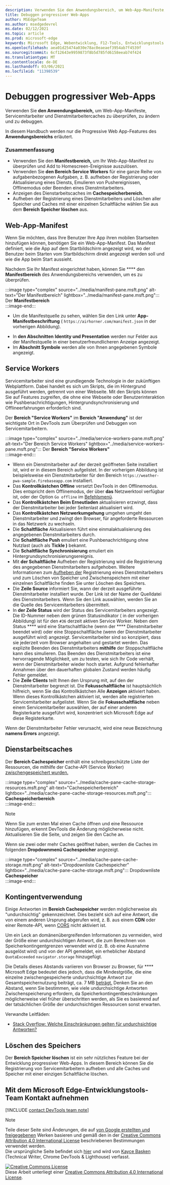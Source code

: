 ```yaml
---
description: Verwenden Sie den Anwendungsbereich, um Web-App-Manifeste, Servicemitarbeiter und Dienstmitarbeitercaches zu überprüfen, zu ändern und zu debuggen.
title: Debuggen progressiver Web-Apps
author: MSEdgeTeam
ms.author: msedgedevrel
ms.date: 02/12/2021
ms.topic: article
ms.prod: microsoft-edge
keywords: Microsoft Edge, Webentwicklung, F12-Tools, Entwicklungstools
ms.openlocfilehash: aea01d25474a030e78ac0eaeaef3954ab7f4539f
ms.sourcegitcommit: 6cf12643e9959873f8b5d785fd6158eeab74f424
ms.translationtype: MT
ms.contentlocale: de-DE
ms.lasthandoff: 03/06/2021
ms.locfileid: "11398539"
---
```

<!-- Copyright Kayce Basques 

   Licensed under the Apache License, Version 2.0 (the "License");
   you may not use this file except in compliance with the License.
   You may obtain a copy of the License at

       https://www.apache.org/licenses/LICENSE-2.0

   Unless required by applicable law or agreed to in writing, software
   distributed under the License is distributed on an "AS IS" BASIS,
   WITHOUT WARRANTIES OR CONDITIONS OF ANY KIND, either express or implied.
   See the License for the specific language governing permissions and
   limitations under the License.  -->  

# <a name="debug-progressive-web-apps"></a>Debuggen progressiver Web-Apps  

Verwenden Sie **den Anwendungsbereich,** um Web-App-Manifeste, Servicemitarbeiter und Dienstmitarbeitercaches zu überprüfen, zu ändern und zu debuggen.  

<!--Related Guides:  

*   [Progressive Web Apps](/web/progressive-web-apps)  -->

<!--TODO:  Link web "Progressive Web Apps" section when available. -->

In diesem Handbuch werden nur die Progressive Web App-Features des **Anwendungsbereichs** erläutert.  <!--If you're looking for help on the other panes, check out the last section of this guide, [Other Application panel guides](#other-application-panel-guides).  -->

<!--TODO:  Link to sections when available. -->

### <a name="summary"></a>Zusammenfassung  

*   Verwenden Sie den **Manifestbereich,** um Ihr Web-App-Manifest zu überprüfen und Add to Homescreen-Ereignisse auszulösen.  
*   Verwenden Sie **den Bereich Service Workers** für eine ganze Reihe von aufgabenbezogenen Aufgaben, z. B. aufheben der Registrierung oder Aktualisierung eines Diensts, Emulieren von Pushereignissen, Offlinemodus oder Beenden eines Dienstmitarbeiters.  
*   Anzeigen des Dienstarbeitscaches im **Cachespeicherbereich.**  
*   Aufheben der Registrierung eines Dienstmitarbeiters und Löschen aller Speicher und Caches mit einer einzelnen Schaltfläche wählen Sie aus dem **Bereich Speicher löschen** aus.  
    
## <a name="web-app-manifest"></a>Web-App-Manifest  

Wenn Sie möchten, dass Ihre Benutzer Ihre App ihren mobilen Startseiten hinzufügen können, benötigen Sie ein Web-App-Manifest.  Das Manifest definiert, wie die App auf dem Startbildschirm angezeigt wird, wo der Benutzer beim Starten vom Startbildschirm direkt angezeigt werden soll und wie die App beim Start aussieht.  

<!--Related Guides:  

*   [Improve user experiences with a Web App Manifest](/web/fundamentals/web-app-manifest)  
*   [Using App Install Banners](/web/fundamentals/app-install-banners)  -->

<!--TODO:  Link to sections when available. -->

Nachdem Sie Ihr Manifest eingerichtet haben, können Sie **** den **Manifestbereich** des Anwendungsbereichs verwenden, um es zu überprüfen.  

:::image type="complex" source="../media/manifest-pane.msft.png" alt-text="Der Manifestbereich" lightbox="../media/manifest-pane.msft.png":::
   Der **Manifestbereich**  
:::image-end:::  

*   Um die Manifestquelle zu sehen, wählen Sie den Link unter **App-Manifestbeschriftung** \( `https://airhorner.com/manifest.json` in der vorherigen Abbildung\).  
<!-- *   Choose the **Add to homescreen** button to simulate an Add to Homescreen event.  Check out the next section for more information.  -->  
*   In **den Abschnitten** **Identity und Presentation** werden nur Felder aus der Manifestquelle in einer benutzerfreundlicheren Anzeige angezeigt.  
*   Im **Abschnitt Symbole** werden alle von Ihnen angegebenen Symbole angezeigt.  
    
<!--### Simulate Add to Homescreen events  -->

<!--A web app may only be added to a homescreen when the site is visited at least twice, with at least five minutes between visits.  While developing or debugging your Add to Homescreen workflow, the criteria is potentially inconvenient.  
The **Add to homescreen** button on the **App Manifest** pane lets you simulate Add to Homescreen events whenever you want.  -->

<!--You may test out this feature with the [Microsoft I/O 2016 progressive web app](https://events.alpahabet.com/io2016/), which has proper support for Add to Homescreen.  Choosing on **Add to Homescreen** while the app is open prompts Microsoft Edge to display the "add this site to your shelf" banner, which is the desktop equivalent of the "add to homescreen" banner for mobile devices.  -->

<!--  
:::image type="complex" source="../media/io.msft.png" alt-text="Add to desktop shelf" lightbox="../media/io.msft.png":::
   Add to desktop shelf  
:::image-end:::
-->  

<!--
> [!Tip]
> Keep the **Console** drawer open while simulating Add to Homescreen events.  The Console tells you if your manifest has any issues and logs other information about the Add to Homescreen lifecycle.  -->

<!--The **Add to Homescreen** feature may not yet simulate the workflow for mobile devices.  Notice how the "add to shelf" prompt was triggered in the screenshot above, even though DevTools is in Device Mode.  However, if you may successfully add your app to your desktop shelf, then it works for mobile, too.  -->

<!-- TODO: Rework content after sample app is created. -->

<!--If you want to test out the genuine mobile experience, you may connect a real mobile device to DevTools via **remote debugging**, and then choose the **Add to Homescreen** button \(on DevTools\) to trigger the "add to homescreen" prompt on the connected mobile device.  -->

<!--TODO:  Link Debug "remote debugging" sections when available. -->

## <a name="service-workers"></a>Service Workers  

Servicemitarbeiter sind eine grundlegende Technologie in der zukünftigen Webplattform.  Dabei handelt es sich um Skripts, die im Hintergrund ausgeführt werden, getrennt von einer Webseite.  Mit den Skripts können Sie auf Features zugreifen, die ohne eine Webseite oder Benutzerinteraktion wie Pushbenachrichtigungen, Hintergrundsynchronisierung und Offlineerfahrungen erforderlich sind.  

<!--Related Guides:  

*   [Intro to Service Workers](/web/fundamentals/primers/service-worker)  
*   [Push Notifications: Timely, Relevant, and Precise](/web/fundamentals/push-notifications)  -->  
    
<!--TODO:  Link to sections when available. -->  

Der **Bereich "Service Workers"** im **Bereich "Anwendung"** ist der wichtigste Ort in DevTools zum Überprüfen und Debuggen von Servicemitarbeitern.  

:::image type="complex" source="../media/service-workers-pane.msft.png" alt-text="Der Bereich Service Workers" lightbox="../media/service-workers-pane.msft.png":::
   Der **Bereich "Service Workers"**  
:::image-end:::  

*   Wenn ein Dienstmitarbeiter auf der derzeit geöffneten Seite installiert ist, wird er in diesem Bereich aufgelistet.  In der vorherigen Abbildung ist beispielsweise ein Dienstmitarbeiter für den Bereich `https://weather-pwa-sample.firebaseapp.com` installiert.  
*   Das **Kontrollkästchen Offline** versetzt DevTools in den Offlinemodus.  Dies entspricht dem Offlinemodus, der über **das** Netzwerktool verfügbar ist, oder der Option `Go offline` im [Befehlsmenü][DevtoolsCommandMenuIndex].  
*   Das **Kontrollkästchen Beim Erneutladen** aktualisieren erzwingt, dass der Dienstmitarbeiter bei jeder Seitenlast aktualisiert wird.  
*   Das **Kontrollkästchen Netzwerkumgehung** umgehen umgeht den Dienstmitarbeiter und zwingt den Browser, für angeforderte Ressourcen in das Netzwerk zu wechseln.  
*   Die **Schaltfläche** Aktualisieren führt eine einmalaktualisierung des angegebenen Dienstmitarbeiters durch.  
*   Die **Schaltfläche Push** emuliert eine Pushbenachrichtigung ohne Nutzlast \(auch als **Tickle \)** bekannt.  
*   Die **Schaltfläche Synchronisierung** emuliert ein Hintergrundsynchronisierungsereignis.  
*   Mit **der Schaltfläche** Aufheben der Registrierung wird die Registrierung des angegebenen Dienstmitarbeiters aufgehoben.  Weitere Informationen zum [Aufheben der](#clear-storage) Registrierung eines Dienstmitarbeiters und zum Löschen von Speicher und Zwischenspeichern mit einer einzelnen Schaltfläche finden Sie unter Löschen des Speichers.  
*   Die **Zeile Source** informiert Sie, wann der derzeit ausgeführte Dienstmitarbeiter installiert wurde.  Der Link ist der Name der Quelldatei des Dienstmitarbeiters.  Wenn Sie den Link auswählen, werden Sie an die Quelle des Servicemitarbeiters übermittelt.  
*   In **der Zeile Status** wird der Status des Servicemitarbeiters angezeigt.  Die ID-Nummer neben dem grünen Statusindikator \( in der vorherigen Abbildung\) ist für den `#36` derzeit aktiven Service Worker.  Neben dem Status **** wird eine Startschaltfläche \(wenn der **** Dienstmitarbeiter beendet wird\) oder eine Stoppschaltfläche \(wenn der Dienstmitarbeiter ausgeführt wird\) angezeigt.  Servicemitarbeiter sind so konzipiert, dass sie jederzeit vom Browser angehalten und gestartet werden.  Das explizite Beenden des Dienstmitarbeiters **mithilfe** der Stoppschaltfläche kann dies simulieren.  Das Beenden des Dienstmitarbeiters ist eine hervorragende Möglichkeit, um zu testen, wie sich Ihr Code verhält, wenn der Dienstmitarbeiter wieder hoch startet.  Aufgrund fehlerhafter Annahmen über den dauerhaften globalen Zustand werden häufig Fehler gemeldet.  
*   Die **Zeile Clients** teilt Ihnen den Ursprung mit, auf den der Dienstmitarbeiter begrenzt ist.  Die **Fokusschaltfläche** ist hauptsächlich hilfreich, wenn Sie das Kontrollkästchen Alle **Anzeigen** aktiviert haben.  Wenn dieses Kontrollkästchen aktiviert ist, werden alle registrierten Servicemitarbeiter aufgelistet.  Wenn Sie die **Fokusschaltfläche** neben einem Servicemitarbeiter auswählen, der auf einer anderen Registerkarte ausgeführt wird, konzentriert sich Microsoft Edge auf diese Registerkarte.  
    
Wenn der Dienstmitarbeiter Fehler verursacht, wird eine neue Bezeichnung **namens Errors** angezeigt.  

<!--  
:::image type="complex" source="../media/sw-error.msft.png" alt-text="Service worker with errors" lightbox="../media/sw-error.msft.png":::
   Service worker with errors  
:::image-end:::
-->  

<!--TODO:  Capture Service Worker Errors sample when available. -->
<!--TODO:  Link Web "How tickle works" sections when available. -->

## <a name="service-worker-caches"></a>Dienstarbeitscaches  

Der **Bereich Cachespeicher** enthält eine schreibgeschützte Liste der Ressourcen, die mithilfe der Cache-API \(Service Worker\) [zwischengespeichert wurden.][MDNWebCacheAPI]  

:::image type="complex" source="../media/cache-pane-cache-storage-resources.msft.png" alt-text="Cachespeicherbereich" lightbox="../media/cache-pane-cache-storage-resources.msft.png":::
   **Cachespeicherbereich**  
:::image-end:::  

> [!NOTE]
> Wenn Sie zum ersten Mal einen Cache öffnen und eine Ressource hinzufügen, erkennt DevTools die Änderung möglicherweise nicht.  Aktualisieren Sie die Seite, und zeigen Sie den Cache an.  

Wenn sie zwei oder mehr Caches geöffnet haben, werden die Caches im folgenden **Dropdownmenü Cachespeicher** angezeigt.  

:::image type="complex" source="../media/cache-pane-cache-storage.msft.png" alt-text="Dropdownliste Cachespeicher" lightbox="../media/cache-pane-cache-storage.msft.png":::
   Dropdownliste **Cachespeicher**  
:::image-end:::  

## <a name="quota-usage"></a>Kontingentverwendung  

Einige Antworten im **Bereich Cachespeicher** werden möglicherweise als "undurchsichtig" gekennzeichnet.  Dies bezieht sich auf eine Antwort, die von einem anderen Ursprung abgerufen wird, z. B. aus einem **CDN** oder einer Remote-API, wenn [CORS][FetchHttpCorsProtocol] nicht aktiviert ist.  

<!--TODO:  Link Web "CDN" section when available. -->  
<!--TODO:  Link Web "opaque" section when available. -->

Um ein Leck an domänenübergreifenden Informationen zu vermeiden, wird der Größe einer undurchsichtigen Antwort, die zum Berechnen von Speicherkontingentgrenzen verwendet wird \(z. B. ob eine Ausnahme ausgelöst wird\) und von der API gemeldet, ein erheblicher Abstand `QuotaExceeded` `navigator.storage` hinzugefügt.  

<!--TODO:  Link Estimating "`navigator.storage` API" sections when available. -->

Die Details dieses Abstands variieren von Browser zu Browser, für **** Microsoft Edge bedeutet dies jedoch, dass die Mindestgröße, die eine einzelne zwischengespeicherte undurchsichtige Antwort zur Gesamtspeichernutzung beiträgt, ca. 7 MB [beträgt.][ChromiumIssues796060#c17]  Denken Sie an den Abstand, wenn Sie bestimmen, wie viele undurchsichtige Antworten Zwischenspeicherung erfordern, da Speicherkontingentbeschränkungen möglicherweise viel früher überschritten werden, als Sie es basierend auf der tatsächlichen Größe der undurchsichtigen Ressourcen sonst erwarten.  

Verwandte Leitfäden:  

*   [Stack Overflow: Welche Einschränkungen gelten für undurchsichtige Antworten?][StackOverflowLimitationsForOpaqueResponses]  
<!--*   [Alphabet work container: Understanding Storage Quota](/web/tools/Alphabet-work-container/guides/storage-quota#beware_of_opaque_responses)  -->
    
<!--TODO:  Link Work container storage quota for opaque responses section when available. -->

## <a name="clear-storage"></a>Löschen des Speichers  

Der **Bereich Speicher löschen** ist ein sehr nützliches Feature bei der Entwicklung progressiver Web-Apps.  In diesem Bereich können Sie die Registrierung von Servicemitarbeitern aufheben und alle Caches und Speicher mit einer einzigen Schaltfläche löschen.  <!--Check out the section below to learn more.  -->

<!--Related Guides:  

*   [Clear Storage](/iterate/manage-data/local-storage#clear-storage)  -->
    
<!--TODO:  Link to sections when available. -->

<!--## Other Application panel guides   

Check out the guides below for more help on the other panes of the **Application** panel.  

Related Guides:  

*   [Inspect page resources](/iterate/manage-data/page-resources)  
*   [Inspect and manage local storage and caches](/iterate/manage-data/local-storage)  -->
    
## <a name="getting-in-touch-with-the-microsoft-edge-devtools-team"></a>Mit dem Microsoft Edge-Entwicklungstools-Team Kontakt aufnehmen  

[!INCLUDE [contact DevTools team note](../includes/contact-devtools-team-note.md)]  

<!-- links -->  

[DevtoolsCommandMenuIndex]: ../command-menu/index.md "Ausführen von Befehlen mit der Microsoft Edge DevTools-Befehlsmenüleiste | Microsoft Docs"  

[ChromiumIssues796060#c17]: https://bugs.chromium.org/p/chromium/issues/detail?id=796060#c17 "Chromium Issue 796060: Cache Storage value rises on each refresh when Analytics code is in the html"  

[FetchHttpCorsProtocol]: https://fetch.spec.whatwg.org/#http-cors-protocol  

[MDNWebCacheAPI]: https://developer.mozilla.org/docs/Web/API/Cache "Cache – Web-APIs | MDN"  

[StackOverflowLimitationsForOpaqueResponses]: https://stackoverflow.com/q/39109789/385997 "Stack Overflow: Welche Einschränkungen gelten für undurchsichtige Antworten?"  

<!--[WebEstimatingAvailableStorageSpace]: whats-new/2017/08/estimating-available-storage-space  -->
<!--[RemoteDebugging]: /debug/remote-debugging/remote-debugging  -->

<!--[WebHowPushWorks]: /web/fundamentals/push-notifications/how-push-works  -->  
<!--[WebGlossaryCDN]: /web/fundamentals/glossary#CDN  -->
<!--[WebGlossaryOpaque]: /web/fundamentals/glossary#opaque-response  -->

> [!NOTE]
> Teile dieser Seite sind Änderungen, die auf [von Google erstellten und freigegebenen][GoogleSitePolicies] Werken basieren und gemäß den in der [Creative Commons Attribution 4.0 International License][CCA4IL] beschriebenen Bestimmungen verwendet werden.  
> Die ursprüngliche Seite befindet sich [hier](https://developers.google.com/web/tools/chrome-devtools/progressive-web-apps) und wird von [Kayce Basken][KayceBasques] \(Technical Writer, Chrome DevTools \& Lighthouse\) verfasst.  

[![Creative Commons License][CCby4Image]][CCA4IL]  
Diese Arbeit unterliegt einer [Creative Commons Attribution 4.0 International License][CCA4IL].  

[CCA4IL]: https://creativecommons.org/licenses/by/4.0  
[CCby4Image]: https://i.creativecommons.org/l/by/4.0/88x31.png  
[GoogleSitePolicies]: https://developers.google.com/terms/site-policies  
[KayceBasques]: https://developers.google.com/web/resources/contributors/kaycebasques  
